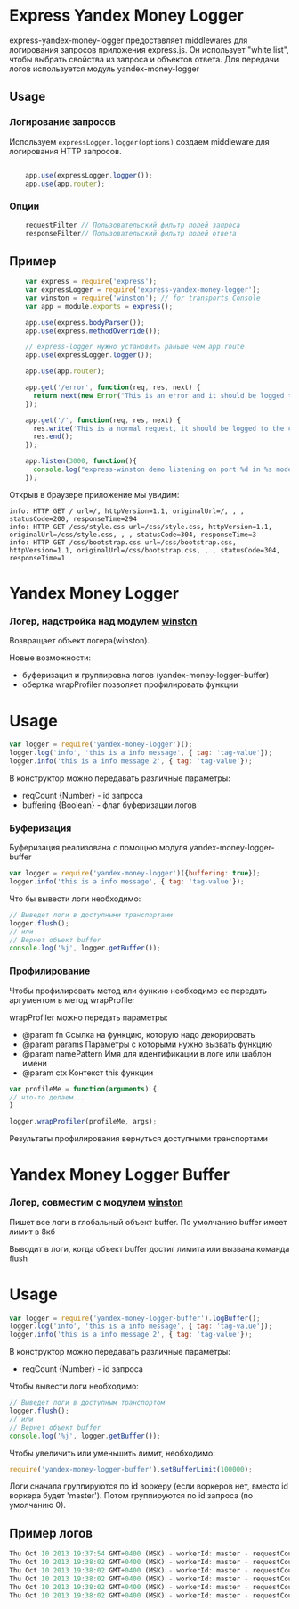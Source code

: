 # Express Yandex Money Logger


express-yandex-money-logger предоставляет middlewares для логирования запросов приложения express.js. Он использует "white list", чтобы выбрать свойства из запроса и объектов ответа.
Для передачи логов используется модуль yandex-money-logger


## Usage


### Логирование запросов

Используем `expressLogger.logger(options)` создаем middleware для логирования HTTP запросов.

``` js

    app.use(expressLogger.logger());
    app.use(app.router);
```


### Опции

``` js
    requestFilter // Пользовательский фильтр полей запроса
    responseFilter// Пользовательский фильтр полей ответа
```


## Пример

``` js
    var express = require('express');
    var expressLogger = require('express-yandex-money-logger');
    var winston = require('winston'); // for transports.Console
    var app = module.exports = express();

    app.use(express.bodyParser());
    app.use(express.methodOverride());

    // express-logger нужно установить раньше чем app.route
    app.use(expressLogger.logger());

    app.use(app.router);

    app.get('/error', function(req, res, next) {
      return next(new Error("This is an error and it should be logged to the console"));
    });

    app.get('/', function(req, res, next) {
      res.write('This is a normal request, it should be logged to the console too');
      res.end();
    });

    app.listen(3000, function(){
      console.log("express-winston demo listening on port %d in %s mode", app.address().port, app.settings.env);
    });
```

Открыв в браузере приложение мы увидим:

```
info: HTTP GET / url=/, httpVersion=1.1, originalUrl=/, , , statusCode=200, responseTime=294
info: HTTP GET /css/style.css url=/css/style.css, httpVersion=1.1, originalUrl=/css/style.css, , , statusCode=304, responseTime=3
info: HTTP GET /css/bootstrap.css url=/css/bootstrap.css, httpVersion=1.1, originalUrl=/css/bootstrap.css, , , statusCode=304, responseTime=1
```














Yandex Money Logger
========
### Логер, надстройка над модулем [winston](https://github.com/flatiron/winston)

Возвращает объект логера(winston).

Новые возможности:

* буферизация и группировка логов (yandex-money-logger-buffer)
* обертка wrapProfiler позволяет профилировать функции

Usage
=====

~~~js
var logger = require('yandex-money-logger')();
logger.log('info', 'this is a info message', { tag: 'tag-value'});
logger.info('this is a info message 2', { tag: 'tag-value'});
~~~

В конструктор можно передавать различные параметры:

 * reqCount {Number} - id запроса
 * buffering {Boolean} - флаг буферизации логов


### Буферизация

Буферизация реализована с помощью модуля yandex-money-logger-buffer

~~~js
var logger = require('yandex-money-logger')({buffering: true});
logger.info('this is a info message', { tag: 'tag-value'});
~~~

Что бы вывести логи необходимо:

~~~js
// Выведет логи в доступными транспортами
logger.flush();
// или
// Вернет объект buffer
console.log('%j', logger.getBuffer());
~~~


### Профилирование
Чтобы профилировать метод или функию необходимо ее передать аргументом в метод wrapProfiler

wrapProfiler можно передать параметры:

 * @param fn Ссылка на функцию, которую надо декорировать
 * @param params Параметры с которыми нужно вызвать функцию
 * @param namePattern Имя для идентификации в логе или шаблон имени
 * @param ctx Контекст this функции


~~~js
var profileMe = function(arguments) {
// что-то делаем...
}

logger.wrapProfiler(profileMe, args);
~~~

Результаты профилирования вернуться доступными транспортами



Yandex Money Logger Buffer
========
### Логер, совместим с модулем [winston](https://github.com/flatiron/winston)

Пишет все логи в глобальный объект buffer.
По умолчанию buffer имеет лимит в 8кб

Выводит в логи, когда объект buffer достиг лимита или вызвана команда flush

Usage
=====

``` js
var logger = require('yandex-money-logger-buffer').logBuffer();
logger.log('info', 'this is a info message', { tag: 'tag-value'});
logger.info('this is a info message 2', { tag: 'tag-value'});
```

В конструктор можно передавать различные параметры:

 * reqCount {Number} - id запроса

Чтобы вывести логи необходимо:

``` js
// Выведет логи в доступным транспортом
logger.flush();
// или
// Вернет объект buffer
console.log('%j', logger.getBuffer());
```


Чтобы увеличить или уменьшить лимит, необходимо:

``` js
require('yandex-money-logger-buffer').setBufferLimit(100000);
```

Логи сначала группируются по id воркеру (если воркеров нет, вместо id воркера будет 'master').
Потом группируются по id запроса (по умолчанию 0).


## Пример логов
``` js
Thu Oct 10 2013 19:37:54 GMT+0400 (MSK) - workerId: master - requestCount: 0 - info: log: Express server listening on port 3000 25376_pid
Thu Oct 10 2013 19:38:02 GMT+0400 (MSK) - workerId: master - requestCount: 0 - info: HTTP GET / req: {url: /, httpVersion: 1.1, originalUrl: /, , }, res: {statusCode: 200}, responseTime: 332
Thu Oct 10 2013 19:38:02 GMT+0400 (MSK) - workerId: master - requestCount: 1 - info: HTTP GET /css/style.css req: {url: /css/style.css, httpVersion: 1.1, originalUrl: /css/style.css, , }, res: {statusCode: 304}, responseTime: 4
Thu Oct 10 2013 19:38:02 GMT+0400 (MSK) - workerId: master - requestCount: 1 - info: HTTP GET /css/bootstrap.css req: {url: /css/bootstrap.css, httpVersion: 1.1, originalUrl: /css/bootstrap.css, , }, res: {statusCode: 304}, responseTime: 1
Thu Oct 10 2013 19:38:02 GMT+0400 (MSK) - workerId: master - requestCount: 2 - info: HTTP GET /users req: {url: /users, httpVersion: 1.1, originalUrl: /users, , }, res: {statusCode: 304}, responseTime: 51
Thu Oct 10 2013 19:38:02 GMT+0400 (MSK) - workerId: master - requestCount: 2 - info: list of users 
```


